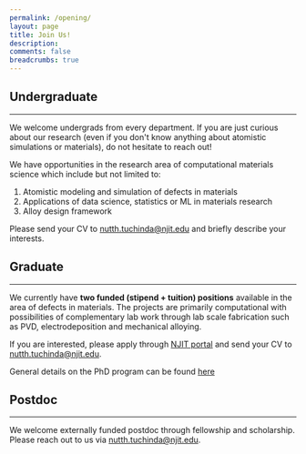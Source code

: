 ```yaml
---
permalink: /opening/
layout: page
title: Join Us!
description: 
comments: false
breadcrumbs: true
---
```



## Undergraduate
-----

We welcome undergrads from every department. If you are just curious about our research (even if you don't know anything about atomistic simulations or materials), do not hesitate to reach out!

We have opportunities in the research area of computational materials science which include but not limited to:
1. Atomistic modeling and simulation of defects in materials
2. Applications of data science, statistics or ML in materials research
3. Alloy design framework

Please send your CV to nutth.tuchinda@njit.edu and briefly describe your interests.

## Graduate
-----

We currently have <b>two funded (stipend + tuition) positions</b> available in the area of defects in materials. The projects are primarily computational with possibilities of complementary lab work through lab scale fabrication such as PVD, electrodeposition and mechanical alloying.

If you are interested, please apply through [NJIT portal](https://connect.njit.edu/apply/) and send your CV to nutth.tuchinda@njit.edu.

General details on the PhD program can be found 
[here](https://catalog.njit.edu/graduate/newark-college-engineering/chemical-materials-engineering/materials-science-engineering-phd/)

## Postdoc
-----

We welcome externally funded postdoc through fellowship and scholarship. Please reach out to us via nutth.tuchinda@njit.edu.